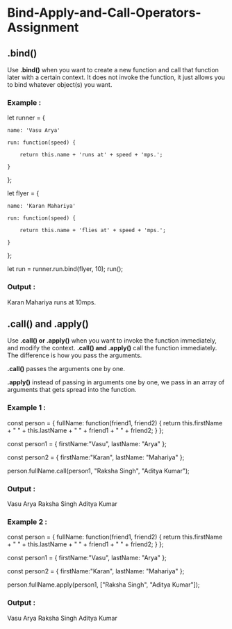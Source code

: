 # Bind-Apply-and-Call-Operators-Assignment

## .bind()

Use **.bind()** when you want to create a new function and call that function later with a certain context. It does not invoke the function, it just allows you to bind whatever object(s) you want.

### Example :

let runner = {

    name: 'Vasu Arya'
    
    run: function(speed) {
    
        return this.name + 'runs at' + speed + 'mps.';
        
    }
    
};

let flyer = {

    name: 'Karan Mahariya'
    
    run: function(speed) {
    
        return this.name + 'flies at' + speed + 'mps.';
        
    }
    
};

let run = runner.run.bind(flyer, 10);
run();

### Output : 

Karan Mahariya runs at 10mps.


## .call() and .apply()

Use **.call() or .apply()** when you want to invoke the function immediately, and modify the context. **.call() and .apply()** call the function immediately. The difference is how you pass the arguments.

**.call()** passes the arguments one by one.

**.apply()** instead of passing in arguments one by one, we pass in an array of arguments that gets spread into the function.

### Example 1 :

const person = {
  fullName: function(friend1, friend2) {
    return this.firstName + " " + this.lastName + " " + friend1 + " " + friend2;
  }
};

const person1 = {
  firstName:"Vasu",
  lastName: "Arya"
};

const person2 = {
  firstName:"Karan",
  lastName: "Mahariya"
};

person.fullName.call(person1, "Raksha Singh", "Aditya Kumar");

### Output :

Vasu Arya Raksha Singh Aditya Kumar

### Example 2 :

const person = {
  fullName: function(friend1, friend2) {
    return this.firstName + " " + this.lastName + " " + friend1 + " " + friend2;
  }
};

const person1 = {
  firstName:"Vasu",
  lastName: "Arya"
};

const person2 = {
  firstName:"Karan",
  lastName: "Mahariya"
};

person.fullName.apply(person1, ["Raksha Singh", "Aditya Kumar"]);

### Output :

Vasu Arya Raksha Singh Aditya Kumar
